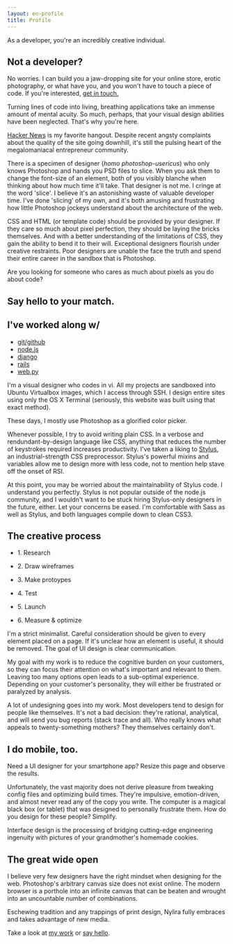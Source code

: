 ```yaml
---
layout: en-profile
title: Profile
---
```


As a developer, you're an incredibly creative individual. 

<aside>
  <h2>Not a developer?</h2>
  <p>No worries. I can build you a jaw-dropping site for your online store, erotic photography, or what have you, and you won't have to touch a piece of code. If you're interested, <a href='//nylira.com/en/contact'>get in touch.</a>
</aside>

Turning lines of code into living, breathing applications take an immense amount of mental acuity. So much, perhaps, that your visual design abilities have been neglected. That's why you're here.

<a href='//news.ycombinator.com'>Hacker News</a> is my favorite hangout. Despite recent angsty complaints about the quality of the site going downhill, it's still the pulsing heart of the megalomaniacal entrepreneur community.

There is a specimen of designer (*homo photoshop-usericus*) who only knows Photoshop and hands you PSD files to slice. When you ask them to change the font-size of an element, both of you visibly blanche when thinking about how much time it'll take. That designer is not me. I cringe at the word 'slice'. I believe it's an astonishing waste of valuable developer time. I've done 'slicing' of my own, and it's both amusing and frustrating how little Photoshop jockeys understand about the architecture of the web.

CSS and HTML (or template code) should be provided by your designer. If they care so much about pixel perfection, they should be laying the bricks themselves. And with a better understanding of the limitations of CSS, they gain the ability to bend it to their will. Exceptional designers flourish under creative restraints. Poor designers are unable the face the truth and spend their entire career in the sandbox that is Photoshop.

Are you looking for someone who cares as much about pixels as you do about code? 

## Say hello to your match.

<aside>
  <h2>I've worked along w/</h2>
  <ul>
  <li><a href='//git-scm.com'>git/github</a>
  <li><a href='//nodejs.com'>node.js</a>
  <li><a href='//djangoproject.com'>django</a>
  <li><a href='//rubyonrails.org'>rails</a>
  <li><a href='//webpy.org'>web.py</a>
  </ul>
</aside>

I'm a visual designer who codes in vi. All my projects are sandboxed into Ubuntu Virtualbox images, which I access through SSH. I design entire sites using only the OS X Terminal (seriously, this website was built using that exact method).

These days, I mostly use Photoshop as a glorified color picker.

Whenever possible, I try to avoid writing plain CSS. In a verbose and rendundant-by-design language like CSS, anything that reduces the number of keystrokes required increases productivity. I've taken a liking to [Stylus](http://learnboost.github.com/stylus/), an industrial-strength CSS preprocessor. Stylus's powerful mixins and variables allow me to design more with less code, not to mention help stave off the onset of RSI.

At this point, you may be worried about the maintainability of Stylus code. I understand you perfectly. Stylus is not popular outside of the node.js community, and I wouldn't want to be stuck hiring Stylus-only designers in the future, either. Let your concerns be eased. I'm comfortable with Sass as well as Stylus, and both languages compile down to clean CSS3.

## The creative process

<ul class='process'>
  <li><p>1. Research
  <li><p>2. Draw wireframes
  <li><p>3. Make protoypes
  <li><p>4. Test
  <li><p>5. Launch
  <li><p>6. Measure &amp; optimize
</ul>

I'm a strict minimalist. Careful consideration should be given to every element placed on a page. If it's unclear how an element is useful, it should be removed. The goal of UI design is clear communication. 

My goal with my work is to reduce the cognitive burden on your customers, so they can focus their attention on what's important and relevant to them. Leaving too many options open leads to a sub-optimal experience. Depending on your customer's personality, they will either be frustrated or paralyzed by analysis.

A lot of undesigning goes into my work. Most developers tend to design for people like themselves. It's not a bad decision: they're rational, analytical, and will send you bug reports (stack trace and all). Who really knows what appeals to twenty-something mothers? They themselves certainly don't.

<aside>
  <h2>I do mobile, too.</h2>
  <p>Need a UI designer for your smartphone app? Resize this page and observe the results.</p>
</aside>

Unfortunately, the vast majority does not derive pleasure from tweaking config files and optimizing build times. They're impulsive, emotion-driven, and almost never read any of the copy you write. The computer is a magical black box (or tablet) that was designed to personally frustrate them. How do you design for these people? Simplify.

Interface design is the processing of bridging cutting-edge engineering ingenuity with pictures of your grandmother's homemade cookies.

## The great wide open

I believe very few designers have the right mindset when designing for the web. Photoshop's arbitrary canvas size does not exist online. The modern browser is a porthole into an infinite canvas that can be beaten and wrought into an uncountable number of combinations.

Eschewing tradition and any trappings of print design, Nylira fully embraces and takes advantage of new media.

Take a look at [my work](/en/projects) or [say hello](/en/contact).

